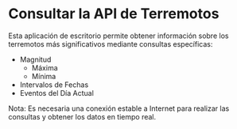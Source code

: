 # Consultar la API de Terremotos
Esta aplicación de escritorio permite obtener información sobre los terremotos más significativos mediante consultas específicas:

- Magnitud
  - Máxima
  - Mínima
- Intervalos de Fechas
- Eventos del Día Actual

Nota: Es necesaria una conexión estable a Internet para realizar las consultas y obtener los datos en tiempo real.
